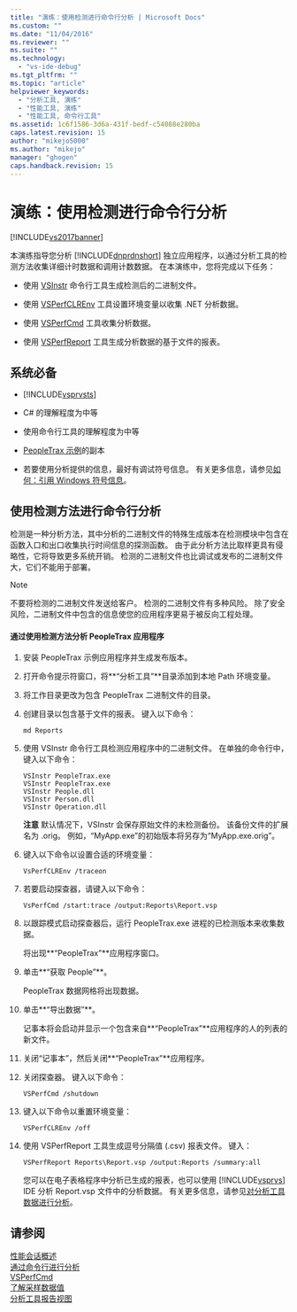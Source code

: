 ```yaml
---
title: "演练：使用检测进行命令行分析 | Microsoft Docs"
ms.custom: ""
ms.date: "11/04/2016"
ms.reviewer: ""
ms.suite: ""
ms.technology: 
  - "vs-ide-debug"
ms.tgt_pltfrm: ""
ms.topic: "article"
helpviewer_keywords: 
  - "分析工具, 演练"
  - "性能工具, 演练"
  - "性能工具, 命令行工具"
ms.assetid: 1c6f1586-3d6a-431f-bedf-c54088e280ba
caps.latest.revision: 15
author: "mikejo5000"
ms.author: "mikejo"
manager: "ghogen"
caps.handback.revision: 15
---
```

# 演练：使用检测进行命令行分析
[!INCLUDE[vs2017banner](../code-quality/includes/vs2017banner.md)]

本演练指导您分析 [!INCLUDE[dnprdnshort](../code-quality/includes/dnprdnshort_md.md)] 独立应用程序，以通过分析工具的检测方法收集详细计时数据和调用计数数据。  在本演练中，您将完成以下任务：  
  
-   使用 [VSInstr](../profiling/vsinstr.md) 命令行工具生成检测后的二进制文件。  
  
-   使用 [VSPerfCLREnv](../profiling/vsperfclrenv.md) 工具设置环境变量以收集 .NET 分析数据。  
  
-   使用 [VSPerfCmd](../profiling/vsperfcmd.md) 工具收集分析数据。  
  
-   使用 [VSPerfReport](../profiling/vsperfreport.md) 工具生成分析数据的基于文件的报表。  
  
## 系统必备  
  
-   [!INCLUDE[vsprvsts](../code-quality/includes/vsprvsts_md.md)]  
  
-   C\# 的理解程度为中等  
  
-   使用命令行工具的理解程度为中等  
  
-   [PeopleTrax 示例](../profiling/peopletrax-sample-profiling-tools.md)的副本  
  
-   若要使用分析提供的信息，最好有调试符号信息。  有关更多信息，请参见[如何：引用 Windows 符号信息](../profiling/how-to-reference-windows-symbol-information.md)。  
  
## 使用检测方法进行命令行分析  
 检测是一种分析方法，其中分析的二进制文件的特殊生成版本在检测模块中包含在函数入口和出口收集执行时间信息的探测函数。  由于此分析方法比取样更具有侵略性，它将导致更多系统开销。  检测的二进制文件也比调试或发布的二进制文件大，它们不能用于部署。  
  
> [!NOTE]
>  不要将检测的二进制文件发送给客户。  检测的二进制文件有多种风险。  除了安全风险，二进制文件中包含的信息使您的应用程序更易于被反向工程处理。  
  
#### 通过使用检测方法分析 PeopleTrax 应用程序  
  
1.  安装 PeopleTrax 示例应用程序并生成发布版本。  
  
2.  打开命令提示符窗口，将**“分析工具”**目录添加到本地 Path 环境变量。  
  
3.  将工作目录更改为包含 PeopleTrax 二进制文件的目录。  
  
4.  创建目录以包含基于文件的报表。  键入以下命令：  
  
    ```  
    md Reports  
    ```  
  
5.  使用 VSInstr 命令行工具检测应用程序中的二进制文件。  在单独的命令行中，键入以下命令：  
  
    ```  
    VSInstr PeopleTrax.exe  
    VSInstr PeopleTrax.exe  
    VSInstr People.dll  
    VSInstr Person.dll  
    VSInstr Operation.dll  
    ```  
  
     **注意** 默认情况下，VSInstr 会保存原始文件的未检测备份。  该备份文件的扩展名为 .orig。  例如，“MyApp.exe”的初始版本将另存为“MyApp.exe.orig”。  
  
6.  键入以下命令以设置合适的环境变量：  
  
    ```  
    VsPerfCLREnv /traceon  
    ```  
  
7.  若要启动探查器，请键入以下命令：  
  
    ```  
    VsPerfCmd /start:trace /output:Reports\Report.vsp  
    ```  
  
8.  以跟踪模式启动探查器后，运行 PeopleTrax.exe 进程的已检测版本来收集数据。  
  
     将出现**“PeopleTrax”**应用程序窗口。  
  
9. 单击**“获取 People”**。  
  
     PeopleTrax 数据网格将出现数据。  
  
10. 单击**“导出数据”**。  
  
     记事本将会启动并显示一个包含来自**“PeopleTrax”**应用程序的人的列表的新文件。  
  
11. 关闭“记事本”，然后关闭**“PeopleTrax”**应用程序。  
  
12. 关闭探查器。  键入以下命令：  
  
    ```  
    VSPerfCmd /shutdown  
    ```  
  
13. 键入以下命令以重置环境变量：  
  
    ```  
    VSPerfCLREnv /off  
    ```  
  
14. 使用 VSPerfReport 工具生成逗号分隔值 \(.csv\) 报表文件。  键入：  
  
    ```  
    VSPerfReport Reports\Report.vsp /output:Reports /summary:all  
    ```  
  
     您可以在电子表格程序中分析已生成的报表，也可以使用 [!INCLUDE[vsprvs](../code-quality/includes/vsprvs_md.md)] IDE 分析 Report.vsp 文件中的分析数据。  有关更多信息，请参见[对分析工具数据进行分析](../profiling/analyzing-performance-tools-data.md)。  
  
## 请参阅  
 [性能会话概述](../profiling/performance-session-overview.md)   
 [通过命令行进行分析](../profiling/using-the-profiling-tools-from-the-command-line.md)   
 [VSPerfCmd](../profiling/vsperfcmd.md)   
 [了解采样数据值](../profiling/understanding-sampling-data-values.md)   
 [分析工具报告视图](../profiling/performance-report-views.md)